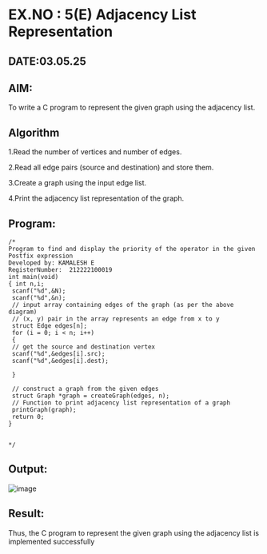 # EX.NO : 5(E) Adjacency List Representation
## DATE:03.05.25
## AIM:
To write a C program to represent the given graph using the adjacency list.

## Algorithm
1.Read the number of vertices and number of edges.

2.Read all edge pairs (source and destination) and store them.

3.Create a graph using the input edge list.

4.Print the adjacency list representation of the graph.

## Program:
```
/*
Program to find and display the priority of the operator in the given Postfix expression
Developed by: KAMALESH E
RegisterNumber:  212222100019
int main(void)
{ int n,i;
 scanf("%d",&N);
 scanf("%d",&n);
 // input array containing edges of the graph (as per the above diagram)
 // (x, y) pair in the array represents an edge from x to y
 struct Edge edges[n];
 for (i = 0; i < n; i++)
 {
 // get the source and destination vertex
 scanf("%d",&edges[i].src);
 scanf("%d",&edges[i].dest);
 
 }
 
 // construct a graph from the given edges
 struct Graph *graph = createGraph(edges, n);
 // Function to print adjacency list representation of a graph
 printGraph(graph);
 return 0;
}


*/
```

## Output:

![image](https://github.com/user-attachments/assets/e8868937-2fb1-4a69-8ce4-6f99dd8c7f60)


## Result:
Thus, the C program to represent the given graph using the adjacency list is implemented successfully
